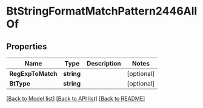 # BtStringFormatMatchPattern2446AllOf

## Properties

Name | Type | Description | Notes
------------ | ------------- | ------------- | -------------
**RegExpToMatch** | **string** |  | [optional] 
**BtType** | **string** |  | [optional] 

[[Back to Model list]](../README.md#documentation-for-models) [[Back to API list]](../README.md#documentation-for-api-endpoints) [[Back to README]](../README.md)


